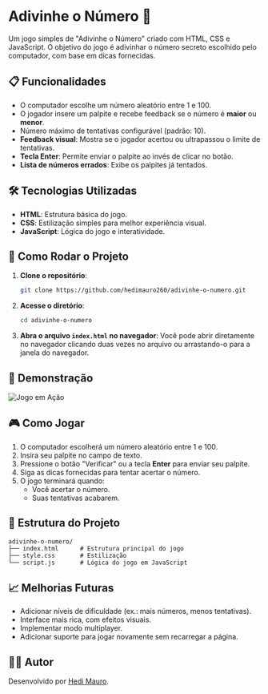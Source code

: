 # Adivinhe o Número 🎲

Um jogo simples de "Adivinhe o Número" criado com HTML, CSS e JavaScript. O objetivo do jogo é adivinhar o número secreto escolhido pelo computador, com base em dicas fornecidas. 

## 📋 Funcionalidades

- O computador escolhe um número aleatório entre 1 e 100.
- O jogador insere um palpite e recebe feedback se o número é **maior** ou **menor**.
- Número máximo de tentativas configurável (padrão: 10).
- **Feedback visual**: Mostra se o jogador acertou ou ultrapassou o limite de tentativas.
- **Tecla Enter**: Permite enviar o palpite ao invés de clicar no botão.
- **Lista de números errados**: Exibe os palpites já tentados.

## 🛠️ Tecnologias Utilizadas

- **HTML**: Estrutura básica do jogo.
- **CSS**: Estilização simples para melhor experiência visual.
- **JavaScript**: Lógica do jogo e interatividade.

## 🚀 Como Rodar o Projeto

1. **Clone o repositório**:
   ```bash
   git clone https://github.com/hedimauro260/adivinhe-o-numero.git
   ```
2. **Acesse o diretório**:
   ```bash
   cd adivinhe-o-numero
   ```
3. **Abra o arquivo `index.html` no navegador**:
   Você pode abrir diretamente no navegador clicando duas vezes no arquivo ou arrastando-o para a janela do navegador.

## 📸 Demonstração

![Jogo em Ação](https://via.placeholder.com/800x400?text=Adicione+uma+imagem+da+interface+do+jogo+aqui)

## 🎮 Como Jogar

1. O computador escolherá um número aleatório entre 1 e 100.
2. Insira seu palpite no campo de texto.
3. Pressione o botão "Verificar" ou a tecla **Enter** para enviar seu palpite.
4. Siga as dicas fornecidas para tentar acertar o número.
5. O jogo terminará quando:
   - Você acertar o número.
   - Suas tentativas acabarem.

## 📂 Estrutura do Projeto

```
adivinhe-o-numero/
├── index.html      # Estrutura principal do jogo
├── style.css       # Estilização
└── script.js       # Lógica do jogo em JavaScript
```

## 📈 Melhorias Futuras

- Adicionar níveis de dificuldade (ex.: mais números, menos tentativas).
- Interface mais rica, com efeitos visuais.
- Implementar modo multiplayer.
- Adicionar suporte para jogar novamente sem recarregar a página.

## 🧑‍💻 Autor

Desenvolvido por [Hedi Mauro](https://github.com/hedimauro260).

